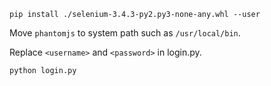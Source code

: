 ```
pip install ./selenium-3.4.3-py2.py3-none-any.whl --user
```

Move `phantomjs` to system path such as `/usr/local/bin`.

Replace `<username>` and `<password>` in login.py.

```
python login.py
```
